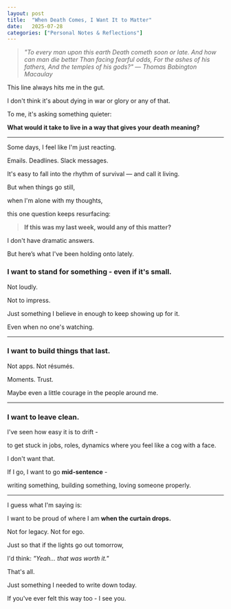 ```yaml
---
layout: post
title:  "When Death Comes, I Want It to Matter"
date:   2025-07-28
categories: ["Personal Notes & Reflections"]
---
```


> *"To every man upon this earth
> Death cometh soon or late.
> And how can man die better
> Than facing fearful odds,
> For the ashes of his fathers,
> And the temples of his gods?"*
> — *Thomas Babington Macaulay*

This line always hits me in the gut.

I don't think it's about dying in war or glory or any of that.

To me, it's asking something quieter:


**What would it take to live in a way that gives your death meaning?**

---

Some days, I feel like I'm just reacting.

Emails. Deadlines. Slack messages.

It's easy to fall into the rhythm of survival — and call it living.


But when things go still,

when I'm alone with my thoughts,

this one question keeps resurfacing:


> **If this was my last week, would any of this matter?**


I don't have dramatic answers.

But here’s what I've been holding onto lately.

### I want to stand for something - even if it's small.

Not loudly.

Not to impress.

Just something I believe in enough to keep showing up for it.

Even when no one's watching.

---

### I want to build things that last.

Not apps. Not résumés.

Moments. Trust.

Maybe even a little courage in the people around me.

---

### I want to leave clean.

I've seen how easy it is to drift -

to get stuck in jobs, roles, dynamics where you feel like a cog with a face.


I don't want that.

If I go, I want to go **mid-sentence** -

writing something, building something, loving someone properly.

---

I guess what I'm saying is:

I want to be proud of where I am **when the curtain drops.**


Not for legacy. Not for ego.

Just so that if the lights go out tomorrow,

I'd think: *"Yeah... that was worth it."*


That's all.


Just something I needed to write down today.

If you've ever felt this way too - I see you.

